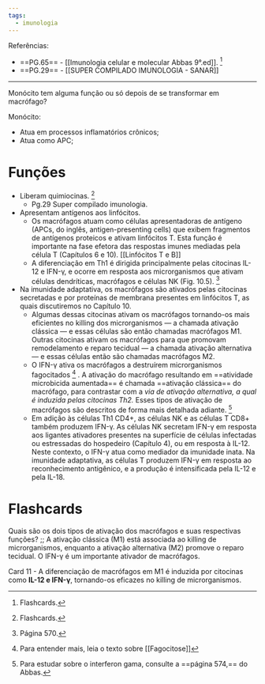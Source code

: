 ```yaml
---
tags:
  - imunologia
---
```

Referências: 
* ==PG.65== - [[Imunologia celular e molecular Abbas 9°.ed]]. [^1] 
* ==PG.29== - [[SUPER COMPILADO IMUNOLOGIA - SANAR]]
--- 
Monócito tem alguma função ou só depois de se transformar em macrófago? 

Monócito:
* Atua em processos inflamatórios crônicos; 
* Atua como APC;
# Funções 
* Liberam quimiocinas. [^1] 
	* Pg.29 Super compilado imunologia. 
* Apresentam antígenos aos linfócitos. 
	* Os macrófagos atuam como células apresentadoras de antígeno (APCs, do inglês, antigen-presenting cells) que exibem fragmentos de antígenos proteicos e ativam linfócitos T. Esta função é importante na fase efetora das respostas imunes mediadas pela célula T (Capítulos 6 e 10). [[Linfócitos T e B]]
	* A diferenciação em Th1 é dirigida principalmente pelas citocinas IL-12 e  IFN-γ, e ocorre em resposta aos microrganismos que ativam células dendríticas, macrófagos e células NK (Fig. 10.5). [^3]
* Na imunidade adaptativa, os macrófagos são ativados pelas citocinas secretadas e por proteínas de membrana presentes em linfócitos T, as quais discutiremos no Capítulo 10.
	* Algumas dessas citocinas ativam os macrófagos tornando-os mais eficientes no killing dos microrganismos — a chamada ativação clássica — e essas células são então  chamadas macrófagos M1. Outras citocinas ativam os macrófagos para que promovam  remodelamento e reparo tecidual — a chamada ativação alternativa — e essas células  então são chamadas macrófagos M2.
	* O IFN-γ ativa os macrófagos a destruírem microrganismos fagocitados [^4] . A ativação do macrófago resultando em ==atividade  microbicida aumentada== é chamada ==ativação clássica== do macrófago, para contrastar com a *via de ativação alternativa, a qual é induzida pelas citocinas Th2.* Esses tipos de ativação de macrófagos são descritos de forma mais detalhada adiante. [^2]
	* Em adição às células Th1 CD4+, as células  NK e as células T CD8+ também produzem IFN-γ. As células NK secretam IFN-γ em resposta aos ligantes ativadores presentes na superfície de células infectadas ou estressadas do hospedeiro (Capítulo 4), ou em resposta à IL-12. Neste contexto, o IFN-γ atua como mediador da imunidade inata. Na imunidade adaptativa, as células T produzem IFN-γ em resposta ao reconhecimento antigênico, e a produção é intensificada pela IL-12 e pela IL-18.
# Flashcards

Quais são os dois tipos de ativação dos macrófagos e suas respectivas funções? ;; A ativação clássica (M1) está associada ao killing de microrganismos, enquanto a ativação alternativa (M2) promove o reparo tecidual. O IFN-γ é um importante ativador de macrófagos.
<!--SR:!2024-01-23,73,290-->

Card 11 - A diferenciação de macrófagos em M1 é induzida por citocinas como **IL-12 e IFN-γ**, tornando-os eficazes no killing de microrganismos.
<!--SR:!2023-11-18,7,230-->

[^1]: Flashcards. 
[^2]: Para estudar sobre o interferon gama, consulte a ==página 574,== do Abbas. 
[^3]: Página 570.
[^4]: Para entender mais, leia o texto sobre [[Fagocitose]]
